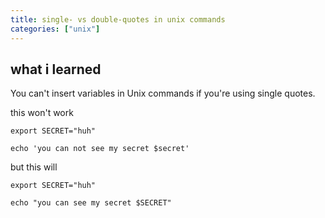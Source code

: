 ```yaml
---
title: single- vs double-quotes in unix commands
categories: ["unix"]
---
```


## what i learned
You can't insert variables in Unix commands if you're using single quotes. 

this won't work
```shell
export SECRET="huh"

echo 'you can not see my secret $secret'
```

but this will
```shell
export SECRET="huh"

echo "you can see my secret $SECRET"
```
